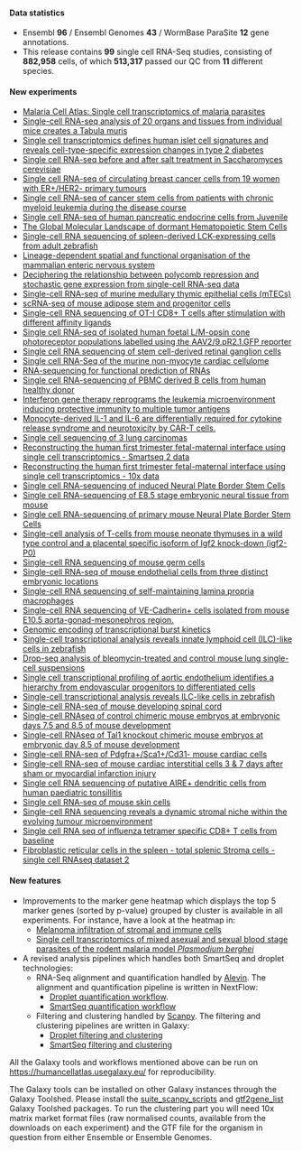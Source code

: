 #### Data statistics
- Ensembl **96** / Ensembl Genomes **43** / WormBase ParaSite **12** gene annotations.   
- This release contains **99** single cell RNA-Seq studies, consisting of **882,958** cells, of which **513,317** passed
  our QC from **11** different species.

#### New experiments
- [Malaria Cell Atlas: Single cell transcriptomics of malaria parasites](https://www.ebi.ac.uk/gxa/sc/experiments/E-CURD-2)
- [Single-cell RNA-seq analysis of 20 organs and tissues from individual mice creates a Tabula muris](https://www.ebi.ac.uk/gxa/sc/experiments/E-ENAD-15)
- [Single cell transcriptomics defines human islet cell signatures and reveals cell-type-specific expression changes in type 2 diabetes](https://www.ebi.ac.uk/gxa/sc/experiments/E-ENAD-27)
- [Single cell RNA-seq before and after salt treatment in Saccharomyces cerevisiae](https://www.ebi.ac.uk/gxa/sc/experiments/E-GEOD-102475)
- [Single cell RNA-seq of circulating breast cancer cells from 19 women with ER+/HER2- primary tumours](https://www.ebi.ac.uk/gxa/sc/experiments/E-GEOD-75367)
- [Single cell RNA-seq of cancer stem cells from patients with chronic myeloid leukemia during the disease course](https://www.ebi.ac.uk/gxa/sc/experiments/E-GEOD-76312)
- [Single cell RNA-seq of human pancreatic endocrine cells from Juvenile](https://www.ebi.ac.uk/gxa/sc/experiments/E-GEOD-83139)
- [The Global Molecular Landscape of dormant Hematopoietic Stem Cells](https://www.ebi.ac.uk/gxa/sc/experiments/E-MTAB-4547)
- [Single-cell RNA sequencing of spleen-derived LCK-expressing cells from adult zebrafish](https://www.ebi.ac.uk/gxa/sc/experiments/E-MTAB-4617)
- [Lineage-dependent spatial and functional organisation of the mammalian enteric nervous system](https://www.ebi.ac.uk/gxa/sc/experiments/E-MTAB-5553)
- [Deciphering the relationship between polycomb repression and stochastic gene expression from single-cell RNA-seq data](https://www.ebi.ac.uk/gxa/sc/experiments/E-MTAB-5661)
- [Single-cell RNA-seq of murine medullary thymic epithelial cells (mTECs)](https://www.ebi.ac.uk/gxa/sc/experiments/E-MTAB-5727)
- [scRNA-seq of mouse adipose stem and progenitor cells](https://www.ebi.ac.uk/gxa/sc/experiments/E-MTAB-5802)
- [Single-cell RNA sequencing of OT-I CD8+ T cells after stimulation with different affinity ligands](https://www.ebi.ac.uk/gxa/sc/experiments/E-MTAB-6051)
- [Single cell RNA-seq of isolated human foetal L/M-opsin cone photoreceptor populations labelled using the AAV2/9.pR2.1.GFP reporter](https://www.ebi.ac.uk/gxa/sc/experiments/E-MTAB-6058)
- [Single cell RNA sequencing of stem cell-derived retinal ganglion cells](https://www.ebi.ac.uk/gxa/sc/experiments/E-MTAB-6108)
- [Single cell RNA-Seq of the murine non-myocyte cardiac cellulome](https://www.ebi.ac.uk/gxa/sc/experiments/E-MTAB-6173)
- [RNA-sequencing for functional prediction of RNAs](https://www.ebi.ac.uk/gxa/sc/experiments/E-MTAB-6385)
- [Single cell RNA-sequencing of PBMC derived B cells from human healthy donor](https://www.ebi.ac.uk/gxa/sc/experiments/E-MTAB-6386)
- [Interferon gene therapy reprograms the leukemia microenvironment inducing protective immunity to multiple tumor antigens](https://www.ebi.ac.uk/gxa/sc/experiments/E-MTAB-6487)
- [Monocyte-derived IL-1 and IL-6 are differentially required for cytokine release syndrome and neurotoxicity by CAR-T cells.](https://www.ebi.ac.uk/gxa/sc/experiments/E-MTAB-6505)
- [Single cell sequencing of 3 lung carcinomas](https://www.ebi.ac.uk/gxa/sc/experiments/E-MTAB-6653)
- [Reconstructing the human first trimester fetal-maternal interface using single cell transcriptomics - Smartseq 2 data](https://www.ebi.ac.uk/gxa/sc/experiments/E-MTAB-6678)
- [Reconstructing the human first trimester fetal-maternal interface using single cell transcriptomics - 10x data](https://www.ebi.ac.uk/gxa/sc/experiments/E-MTAB-6701)
- [Single cell RNA-sequencing of induced Neural Plate Border Stem Cells](https://www.ebi.ac.uk/gxa/sc/experiments/E-MTAB-6911)
- [Single cell RNA-sequencing of E8.5 stage embryonic neural tissue from mouse](https://www.ebi.ac.uk/gxa/sc/experiments/E-MTAB-6912)
- [Single cell RNA-sequencing of primary mouse Neural Plate Border Stem Cells](https://www.ebi.ac.uk/gxa/sc/experiments/E-MTAB-6925)
- [Single-cell analysis of T-cells from mouse neonate thymuses in a wild type control and a placental specific isoform of Igf2 knock-down (igf2-P0)](https://www.ebi.ac.uk/gxa/sc/experiments/E-MTAB-6945)
- [Single-cell RNA sequencing of mouse germ cells](https://www.ebi.ac.uk/gxa/sc/experiments/E-MTAB-6946)
- [Single-cell RNA-seq of mouse endothelial cells from three distinct embryonic locations](https://www.ebi.ac.uk/gxa/sc/experiments/E-MTAB-6970)
- [Single-cell RNA sequencing of self-maintaining lamina propria macrophages](https://www.ebi.ac.uk/gxa/sc/experiments/E-MTAB-6976)
- [Single-cell RNA sequencing of VE-Cadherin+ cells isolated from mouse E10.5 aorta-gonad-mesonephros region.](https://www.ebi.ac.uk/gxa/sc/experiments/E-MTAB-6987)
- [Genomic encoding of transcriptional burst kinetics](https://www.ebi.ac.uk/gxa/sc/experiments/E-MTAB-7098)
- [Single-cell transcriptional analysis reveals innate lymphoid cell (ILC)-like cells in zebrafish](https://www.ebi.ac.uk/gxa/sc/experiments/E-MTAB-7117)
- [Drop-seq analysis of bleomycin-treated and control mouse lung single-cell suspensions](https://www.ebi.ac.uk/gxa/sc/experiments/E-MTAB-7142)
- [Single cell transcriptional profiling of aortic endothelium identifies a hierarchy from endovascular progenitors to differentiated cells](https://www.ebi.ac.uk/gxa/sc/experiments/E-MTAB-7149)
- [Single-cell transcriptional analysis reveals ILC-like cells in zebrafish](https://www.ebi.ac.uk/gxa/sc/experiments/E-MTAB-7159)
- [Single-cell RNA-seq of mouse developing spinal cord](https://www.ebi.ac.uk/gxa/sc/experiments/E-MTAB-7320)
- [Single-cell RNAseq of control chimeric mouse embryos at embryonic days 7.5 and 8.5 of mouse development](https://www.ebi.ac.uk/gxa/sc/experiments/E-MTAB-7324)
- [Single-cell RNAseq of Tal1 knockout chimeric mouse embryos at embryonic day 8.5 of mouse development](https://www.ebi.ac.uk/gxa/sc/experiments/E-MTAB-7325)
- [Single-cell RNA-seq of Pdgfra+/Sca1+/Cd31- mouse cardiac cells](https://www.ebi.ac.uk/gxa/sc/experiments/E-MTAB-7365)
- [Single-cell RNA-seq of mouse cardiac interstitial cells 3 & 7 days after sham or myocardial infarction injury](https://www.ebi.ac.uk/gxa/sc/experiments/E-MTAB-7376)
- [Single cell RNA sequencing of putative AIRE+ dendritic cells from human paediatric tonsillitis](https://www.ebi.ac.uk/gxa/sc/experiments/E-MTAB-7381)
- [Single cell RNA-seq of mouse skin cells](https://www.ebi.ac.uk/gxa/sc/experiments/E-MTAB-7417)
- [Single-cell RNA sequencing reveals a dynamic stromal niche within the evolving tumour microenvironment](https://www.ebi.ac.uk/gxa/sc/experiments/E-MTAB-7427)
- [Single cell RNA seq of influenza tetramer specific CD8+ T cells from baseline](https://www.ebi.ac.uk/gxa/sc/experiments/E-MTAB-7606)
- [Fibroblastic reticular cells in the spleen - total splenic Stroma cells - single cell RNAseq dataset 2](https://www.ebi.ac.uk/gxa/sc/experiments/E-MTAB-7703)



#### New features
- Improvements to the marker gene heatmap which displays the top 5 marker genes (sorted by p-value) grouped by cluster is available in all experiments. For instance, have a look at the heatmap in:
  - [Melanoma infiltration of stromal and immune cells ](https://www.ebi.ac.uk/gxa/sc/experiments/E-EHCA-2/results/marker-genes)
  - [Single cell transcriptomics of mixed asexual and sexual blood stage parasites of the rodent malaria model *Plasmodium berghei*](https://www.ebi.ac.uk/gxa/sc/experiments/E-ENAD-16/results/marker-genes)
- A revised analysis pipelines which handles both SmartSeq and droplet technologies:
  - RNA-Seq alignment and quantification handled by [Alevin](https://salmon.readthedocs.io/en/latest/alevin.html). The alignment and quantification pipeline is written in NextFlow:
      - [Droplet quantification workflow](https://github.com/ebi-gene-expression-group/scxa-droplet-quantification-workflow/tree/dd1e3e021ccc08d458928cce93f4f5f0a76284e0).
      - [SmartSeq quantification workflow](https://github.com/ebi-gene-expression-group/scxa-smartseq-quantification-workflow/tree/9fb5a1b3eddf3e236a2b140d3a841366df31fa67)
  - Filtering and clustering handled by [Scanpy](https://scanpy.readthedocs.io/en/stable/). The filtering and clustering pipelines are written in Galaxy:
      - [Droplet filtering and clustering](https://raw.githubusercontent.com/ebi-gene-expression-group/scxa-workflows/23d2ce059e3b2d00b1ca9fc2806280527bad31ae/w_smart-seq_clustering/scanpy_clustering_workflow.json)
      - [SmartSeq filtering and clustering](https://raw.githubusercontent.com/ebi-gene-expression-group/scxa-workflows/23d2ce059e3b2d00b1ca9fc2806280527bad31ae/w_smart-seq_clustering/scanpy_clustering_workflow.json)

All the Galaxy tools and workflows mentioned above can be run on https://humancellatlas.usegalaxy.eu/ for reproducibility.

The Galaxy tools can be installed on other Galaxy instances through the Galaxy Toolshed. Please install the [suite_scanpy_scripts](http://toolshed.g2.bx.psu.edu/view/ebi-gxa/suite_scanpy_scripts) and [gtf2gene_list](https://toolshed.g2.bx.psu.edu/view/ebi-gxa/gtf2gene_list) Galaxy Toolshed packages. To run the clustering part you will need 10x matrix market format files (raw normalised counts, available from the downloads on each experiment) and the GTF file for the organism in question from either Ensemble or Ensemble Genomes.

